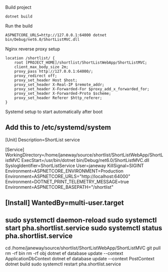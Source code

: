 ﻿Build project
    
    dotnet build

Run the build
 
    ASPNETCORE_URLS=http://127.0.0.1:64000 dotnet bin/Debug/net6.0/ShortListMVC.dll

Nginx reverse proxy setup

    location /shortlist/ {
	    root [PROJECT_HOME]/shortlist/ShortListWebApp/ShortListMVC;
	    client_max_body_size 2m;
        proxy_pass http://127.0.0.1:64000/; 
	    proxy_redirect off;
        proxy_set_header Host $host;
        proxy_set_header X-Real-IP $remote_addr;
        proxy_set_header X-Forwarded-For $proxy_add_x_forwarded_for;
        proxy_set_header X-Forwarded-Proto $scheme;
	    proxy_set_header Referer $http_referer;           
    }

Systemd setup to start automatically after boot

Add this to /etc/systemd/system
---

[Unit]
Description=ShortList service

[Service]
WorkingDirectory=/home/janeway/source/shortlist/ShortListWebApp/ShortListMVC
ExecStart=/usr/bin/dotnet bin/Debug/net6.0/ShortListMVC.dll
SyslogIdentifier=ShortListService
User=janeway
KillSignal=SIGINT
Environment=ASPNETCORE_ENVIRONMENT=Production
Environment=ASPNETCORE_URLS="http://localhost:64000"
Environment=DOTNET_PRINT_TELEMETRY_MESSAGE=true
Environment=ASPNETCORE_BASEPATH="/shortlist"

[Install]
WantedBy=multi-user.target
---

sudo systemctl daemon-reload
sudo systemctl start pha.shortlist.service
sudo systemctl status pha.shortlist.service
---
 
 cd /home/janeway/source/shortlist/ShortListWebApp/ShortListMVC
 git pull
 rm -rf bin
 rm -rf obj
 dotnet ef database update --context ApplicationDbContext
 dotnet ef database update --context PostContext
 dotnet build
 sudo systemctl restart pha.shortlist.service
